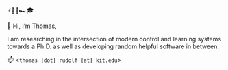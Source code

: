 ⚡️🐍🤖🏎🎓

👋 Hi, I’m Thomas,

I am researching in the intersection of modern control and learning systems towards a Ph.D. as well as developing random helpful software in between.

📫 <`thomas {dot} rudolf {at} kit.edu`>

